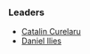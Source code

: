 ### Leaders

* [Catalin Curelaru](mailto:catalin.curelaru@owasp.org)
* [Daniel Ilies](mailto:d.ilies@owasp.org)
